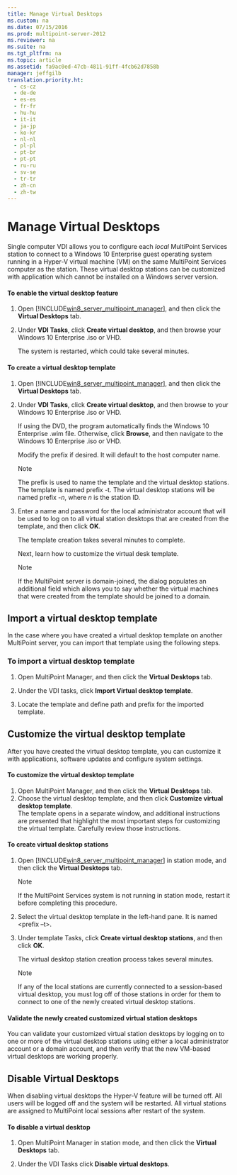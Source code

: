 ```yaml
---
title: Manage Virtual Desktops
ms.custom: na
ms.date: 07/15/2016
ms.prod: multipoint-server-2012
ms.reviewer: na
ms.suite: na
ms.tgt_pltfrm: na
ms.topic: article
ms.assetid: fa9ac0ed-47cb-4811-91ff-4fcb62d7858b
manager: jeffgilb
translation.priority.ht: 
  - cs-cz
  - de-de
  - es-es
  - fr-fr
  - hu-hu
  - it-it
  - ja-jp
  - ko-kr
  - nl-nl
  - pl-pl
  - pt-br
  - pt-pt
  - ru-ru
  - sv-se
  - tr-tr
  - zh-cn
  - zh-tw
---
```

# Manage Virtual Desktops
Single computer VDI allows you to configure each *local* MultiPoint Services station to connect to a Windows 10 Enterprise guest operating system running in a Hyper\-V virtual machine \(VM\) on the same MultiPoint Services computer as the station. These virtual desktop stations can be customized with application which cannot be installed on a Windows server version.  
  
#### To enable the virtual desktop feature  
  
1.  Open [!INCLUDE[win8_server_multipoint_manager](../../../compute/remote-desktop-services/multipoint-1/includes/win8_server_multipoint_manager_md.md)], and then click the **Virtual Desktops** tab.  
  
2.  Under **VDI Tasks**, click **Create virtual desktop**, and then browse your Windows 10 Enterprise .iso or VHD.  
  
    The system is restarted, which could take several minutes.  
  
#### To create a virtual desktop template  
  
1.  Open [!INCLUDE[win8_server_multipoint_manager](../../../compute/remote-desktop-services/multipoint-1/includes/win8_server_multipoint_manager_md.md)], and then click the **Virtual Desktops** tab.  
  
2.  Under **VDI Tasks**, click **Create virtual desktop**, and then browse to your Windows 10 Enterprise .iso or VHD.  
  
    If using the DVD, the program automatically finds the Windows 10 Enterprise .wim file. Otherwise, click **Browse**, and then navigate to the Windows 10 Enterprise .iso or VHD.  
  
    Modify the prefix if desired. It will default to the host computer name.  
  
    > [!NOTE]  
    > The prefix is used to name the template and the virtual desktop stations. The template is named prefix \-t. The virtual desktop stations will be named prefix \-*n*, where *n* is the station ID.  
  
4.  Enter a name and password for the local administrator account that will be used to log on to all virtual station desktops that are created from the template, and then click **OK**.  
  
    The template creation takes several minutes to complete.  
      
    Next, learn how to customize the virtual desk template.  
      
    > [!NOTE]  
    > If the MultiPoint server is domain-joined, the dialog populates an additional field which allows you to say whether the virtual machines that were created from the template should be joined to a domain.   
  
## Import a virtual desktop template  
In the case where you have created a virtual desktop template on another MultiPoint server, you can import that template using the following steps.  
  
### To import a virtual desktop template  
1.	Open MultiPoint Manager, and then click the **Virtual Desktops** tab.  
  
2.	Under the VDI tasks, click **Import Virtual desktop template**.  
  
3.	Locate the template and define path and prefix for the imported template.  
  
## Customize the virtual desktop template  
After you have created the virtual desktop template, you can customize it with applications, software updates and configure system settings.   
  
  
  
#### To customize the virtual desktop template  
  
1. Open MultiPoint Manager, and then click the **Virtual Desktops** tab.  
2. Choose the virtual desktop template, and then click **Customize virtual desktop template**.  
The template opens in a separate window, and additional instructions are presented that highlight the most important steps for customizing the virtual template. Carefully review those instructions.  
  
  
#### To create virtual desktop stations  
  
1.  Open [!INCLUDE[win8_server_multipoint_manager](../../../compute/remote-desktop-services/multipoint-1/includes/win8_server_multipoint_manager_md.md)] in station mode, and then click the **Virtual Desktops** tab.  
  
    > [!NOTE]  
    > If the MultiPoint Services system is not running in station mode, restart it before completing this procedure.  
  
2.  Select the virtual desktop template in the left\-hand pane. It is named <prefix –t>.  
  
3.  Under template Tasks, click **Create virtual desktop stations**, and then click **OK**.  
  
    The virtual desktop station creation process takes several minutes.  
  
    > [!NOTE]  
    > If any of the local stations are currently connected to a session\-based virtual desktop, you must log off of those stations in order for them to connect to one of the newly created virtual desktop stations.  
  
#### Validate the newly created customized virtual station desktops  
  
You can validate your customized virtual station desktops by logging on to one or more of the virtual desktop stations using either a local administrator account or a domain account, and then verify that the new VM\-based virtual desktops are working properly.  
  
## Disable Virtual Desktops  
  
When disabling virtual desktops the Hyper-V feature will be turned off. All users will be logged off and the system will be restarted. All virtual stations are assigned to MultiPoint local sessions after restart of the system.  
  
#### To disable a virtual desktop  
1. Open MultiPoint Manager in station mode, and then click the **Virtual Desktops** tab.  
  
2. Under the VDI Tasks click **Disable virtual desktops**.  
  
